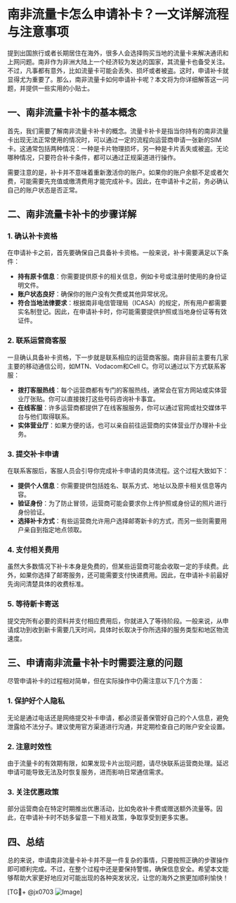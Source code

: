 # 南非流量卡怎么申请补卡？一文详解流程与注意事项

提到出国旅行或者长期居住在海外，很多人会选择购买当地的流量卡来解决通讯和上网问题。南非作为非洲大陆上一个经济较为发达的国家，其流量卡也备受关注。不过，凡事都有意外，比如流量卡可能会丢失、损坏或者被盗。这时，申请补卡就显得尤为重要了。那么，南非流量卡如何申请补卡呢？本文将为你详细解答这一问题，并提供一些实用的小贴士。

## 一、南非流量卡补卡的基本概念

首先，我们需要了解南非流量卡补卡的概念。流量卡补卡是指当你持有的南非流量卡出现无法正常使用的情况时，可以通过一定的流程向运营商申请一张新的SIM卡。这通常包括两种情况：一种是卡片物理损坏，另一种是卡片丢失或被盗。无论哪种情况，只要符合补卡条件，都可以通过正规渠道进行操作。

需要注意的是，补卡并不意味着重新激活你的账户。如果你的账户余额不足或者欠费，可能需要先充值或缴清费用才能完成补卡。因此，在申请补卡之前，务必确认自己的账户状态是否正常。

## 二、南非流量卡补卡的步骤详解

### 1. 确认补卡资格

在申请补卡之前，首先要确保自己具备补卡资格。一般来说，补卡需要满足以下条件：

- **持有原卡信息**：你需要提供原卡的相关信息，例如卡号或注册时使用的身份证明文件。
- **账户状态良好**：确保你的账户没有欠费或其他异常状况。
- **符合当地法律要求**：根据南非电信管理局（ICASA）的规定，所有用户都需要实名制登记。因此，在申请补卡时，你可能需要提供护照或当地身份证等有效证件。

### 2. 联系运营商客服

一旦确认具备补卡资格，下一步就是联系相应的运营商客服。南非目前主要有几家主要的移动通信公司，如MTN、Vodacom和Cell C。你可以通过以下方式联系客服：

- **拨打客服热线**：每个运营商都有专门的客服热线，通常会在官方网站或实体营业厅张贴。你可以直接拨打这些号码咨询补卡事宜。
- **在线客服**：许多运营商都提供了在线客服服务，你可以通过官网或社交媒体平台与他们取得联系。
- **实体营业厅**：如果方便的话，也可以亲自前往运营商的实体营业厅办理补卡业务。

### 3. 提交补卡申请

在联系客服后，客服人员会引导你完成补卡申请的具体流程。这个过程大致如下：

- **提供个人信息**：你需要提供包括姓名、联系方式、地址以及原卡相关信息等内容。
- **验证身份**：为了防止冒领，运营商可能会要求你上传护照或身份证的照片进行身份验证。
- **选择补卡方式**：有些运营商允许用户选择邮寄新卡的方式，而另一些则需要用户亲自到指定地点领取。

### 4. 支付相关费用

虽然大多数情况下补卡本身是免费的，但某些运营商可能会收取一定的手续费。此外，如果你选择了邮寄服务，还可能需要支付快递费用。因此，在申请补卡前最好先询问清楚具体的收费标准。

### 5. 等待新卡寄送

提交完所有必要的资料并支付相应费用后，你就进入了等待阶段。一般来说，从申请成功到收到新卡需要几天时间，具体时长取决于你所选择的服务类型和地区物流速度。

## 三、申请南非流量卡补卡时需要注意的问题

尽管申请补卡的过程相对简单，但在实际操作中仍需注意以下几个方面：

### 1. 保护好个人隐私

无论是通过电话还是网络提交补卡申请，都必须妥善保管好自己的个人信息，避免泄露给不法分子。建议使用官方渠道进行沟通，并定期检查自己的账户安全设置。

### 2. 注意时效性

由于流量卡的有效期有限，如果发现卡片出现问题，请尽快联系运营商处理。延迟申请可能导致无法及时恢复服务，进而影响日常通信需求。

### 3. 关注优惠政策

部分运营商会在特定时期推出优惠活动，比如免收补卡费或赠送额外流量等。因此，在申请补卡时不妨多留意一下相关政策，争取享受到更多实惠。

## 四、总结

总的来说，申请南非流量卡补卡并不是一件复杂的事情，只要按照正确的步骤操作即可顺利完成。不过，在整个过程中还是要保持警惕，确保信息安全。希望本文能够帮助大家更好地应对可能出现的各种突发状况，让您的海外之旅更加顺利愉快！

[TG💪+ @jx0703 ![Image](https://github.com/user-attachments/assets/dbca1d08-cadb-493c-b0ec-ad6f7a83f270)]